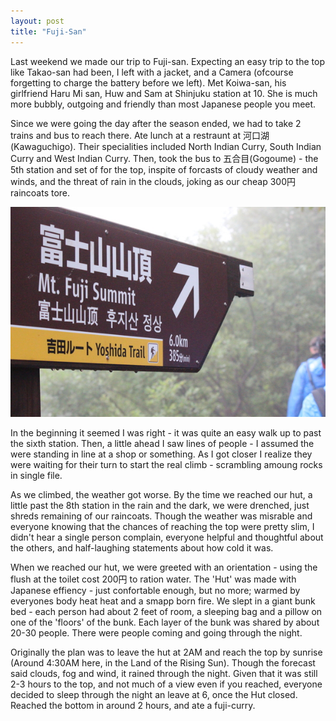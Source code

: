 ```yaml
---
layout: post
title: "Fuji-San"
---
```


Last weekend we made our trip to Fuji-san. Expecting an easy trip to the top
like Takao-san had been, I left with a jacket, and a Camera (ofcourse
forgetting to charge the battery before we left).  Met Koiwa-san, his
girlfriend Haru Mi san, Huw and Sam at Shinjuku station at 10. She is much more
bubbly, outgoing and friendly than most Japanese people you meet.

Since we were going the day after the season ended, we had to take 2 trains and
bus to reach there. Ate lunch at a restraunt at 河口湖 (Kawaguchigo). Their
specialities included North Indian Curry, South Indian Curry and West Indian
Curry. Then, took the bus to 五合目(Gogoume) - the 5th station and set of for
the top, inspite of forcasts of cloudy weather and winds, and the threat of
rain in the clouds, joking as our cheap 300円 raincoats tore.

![Should be around half an hour then?](/images/6-km-they-say.jpg)

In the beginning it seemed I was right - it was quite an easy walk up to past
the sixth station. Then, a little ahead I saw lines of people - I assumed the
were standing in line at a shop or something. As I got closer I realize they
were waiting for their turn to start the real climb - scrambling amoung rocks
in single file.

As we climbed, the weather got worse. By the time we reached our hut, a little
past the 8th station in the rain and the dark, we were drenched, just shreds
remaining of our raincoats. Though the weather was misrable and everyone
knowing that the chances of reaching the top were pretty slim, I didn&#39;t
hear a single person complain, everyone helpful and thoughtful about the
others, and half-laughing statements about how cold it was.

When we reached our hut, we were greeted with an orientation - using the flush
at the toilet cost 200円 to ration water. The &#39;Hut&#39; was made with
Japanese effiency - just confortable enough, but no more; warmed by everyones
body heat heat and a smapp born fire. We slept in a giant bunk bed - each
person had about 2 feet of room, a sleeping bag and a pillow on one of the
&#39;floors&#39; of the bunk. Each layer of the bunk was shared by about 20-30
people. There were people coming and going through the night.

Originally the plan was to leave the hut at 2AM and reach the top by sunrise
(Around 4:30AM here, in the Land of the Rising Sun). Though the forecast said
clouds, fog and wind, it rained through the night. Given that it was still 2-3
hours to the top, and not much of a view even if you reached, everyone decided
to sleep through the night an leave at 6, once the Hut closed. Reached the
bottom in around 2 hours, and ate a fuji-curry.

